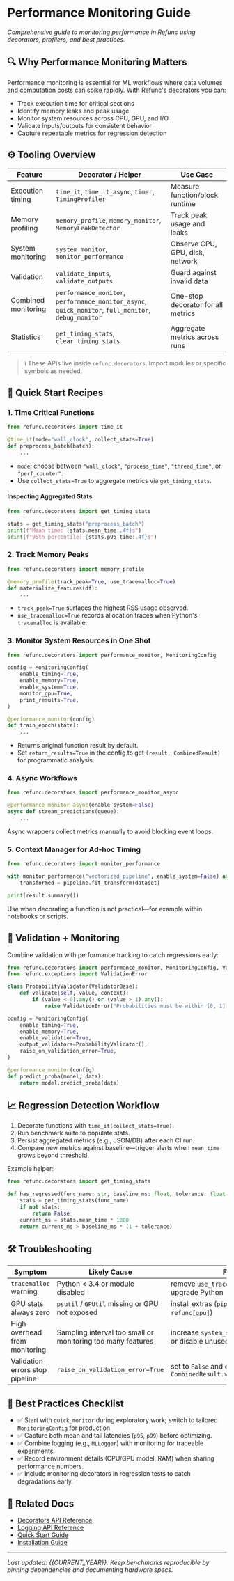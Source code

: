 # Performance Monitoring Guide

_Comprehensive guide to monitoring performance in Refunc using decorators, profilers, and best practices._

## 🔍 Why Performance Monitoring Matters

Performance monitoring is essential for ML workflows where data volumes and computation costs can spike rapidly. With Refunc's decorators you can:

- Track execution time for critical sections
- Identify memory leaks and peak usage
- Monitor system resources across CPU, GPU, and I/O
- Validate inputs/outputs for consistent behavior
- Capture repeatable metrics for regression detection

## ⚙️ Tooling Overview

| Feature | Decorator / Helper | Use Case |
|---------|-------------------|----------|
| Execution timing | `time_it`, `time_it_async`, `timer`, `TimingProfiler` | Measure function/block runtime |
| Memory profiling | `memory_profile`, `memory_monitor`, `MemoryLeakDetector` | Track peak usage and leaks |
| System monitoring | `system_monitor`, `monitor_performance` | Observe CPU, GPU, disk, network |
| Validation | `validate_inputs`, `validate_outputs` | Guard against invalid data |
| Combined monitoring | `performance_monitor`, `performance_monitor_async`, `quick_monitor`, `full_monitor`, `debug_monitor` | One-stop decorator for all metrics |
| Statistics | `get_timing_stats`, `clear_timing_stats` | Aggregate metrics across runs |

> ℹ️ These APIs live inside `refunc.decorators`. Import modules or specific symbols as needed.

## 🚀 Quick Start Recipes

### 1. Time Critical Functions

```python
from refunc.decorators import time_it

@time_it(mode="wall_clock", collect_stats=True)
def preprocess_batch(batch):
    ...
```

- `mode`: choose between `"wall_clock"`, `"process_time"`, `"thread_time"`, or `"perf_counter"`.
- Use `collect_stats=True` to aggregate metrics via `get_timing_stats`.

#### Inspecting Aggregated Stats

```python
from refunc.decorators import get_timing_stats

stats = get_timing_stats("preprocess_batch")
print(f"Mean time: {stats.mean_time:.4f}s")
print(f"95th percentile: {stats.p95_time:.4f}s")
```

### 2. Track Memory Peaks

```python
from refunc.decorators import memory_profile

@memory_profile(track_peak=True, use_tracemalloc=True)
def materialize_features(df):
    ...
```

- `track_peak=True` surfaces the highest RSS usage observed.
- `use_tracemalloc=True` records allocation traces when Python's `tracemalloc` is available.

### 3. Monitor System Resources in One Shot

```python
from refunc.decorators import performance_monitor, MonitoringConfig

config = MonitoringConfig(
    enable_timing=True,
    enable_memory=True,
    enable_system=True,
    monitor_gpu=True,
    print_results=True,
)

@performance_monitor(config)
def train_epoch(state):
    ...
```

- Returns original function result by default.
- Set `return_results=True` in the config to get `(result, CombinedResult)` for programmatic analysis.

### 4. Async Workflows

```python
from refunc.decorators import performance_monitor_async

@performance_monitor_async(enable_system=False)
async def stream_predictions(queue):
    ...
```

Async wrappers collect metrics manually to avoid blocking event loops.

### 5. Context Manager for Ad-hoc Timing

```python
from refunc.decorators import monitor_performance

with monitor_performance("vectorized_pipeline", enable_system=False) as result:
    transformed = pipeline.fit_transform(dataset)

print(result.summary())
```

Use when decorating a function is not practical—for example within notebooks or scripts.

## 🧠 Validation + Monitoring

Combine validation with performance tracking to catch regressions early:

```python
from refunc.decorators import performance_monitor, MonitoringConfig, ValidatorBase
from refunc.exceptions import ValidationError

class ProbabilityValidator(ValidatorBase):
    def validate(self, value, context):
        if (value < 0).any() or (value > 1).any():
            raise ValidationError("Probabilities must be within [0, 1].")

config = MonitoringConfig(
    enable_timing=True,
    enable_memory=True,
    enable_validation=True,
    output_validators=ProbabilityValidator(),
    raise_on_validation_error=True,
)

@performance_monitor(config)
def predict_proba(model, data):
    return model.predict_proba(data)
```

## 📈 Regression Detection Workflow

1. Decorate functions with `time_it(collect_stats=True)`.
2. Run benchmark suite to populate stats.
3. Persist aggregated metrics (e.g., JSON/DB) after each CI run.
4. Compare new metrics against baseline—trigger alerts when `mean_time` grows beyond threshold.

Example helper:

```python
from refunc.decorators import get_timing_stats

def has_regressed(func_name: str, baseline_ms: float, tolerance: float = 0.25) -> bool:
    stats = get_timing_stats(func_name)
    if not stats:
        return False
    current_ms = stats.mean_time * 1000
    return current_ms > baseline_ms * (1 + tolerance)
```

## 🛠️ Troubleshooting

| Symptom | Likely Cause | Fix |
|---------|--------------|-----|
| `tracemalloc` warning | Python < 3.4 or module disabled | remove `use_tracemalloc=True` or upgrade Python |
| GPU stats always zero | `psutil` / `GPUtil` missing or GPU not exposed | install extras (`pip install refunc[gpu]`) |
| High overhead from monitoring | Sampling interval too small or monitoring too many features | increase `system_sample_interval` or disable unused monitors |
| Validation errors stop pipeline | `raise_on_validation_error=True` | set to `False` and check `CombinedResult.validation_result` |

## 🧬 Best Practices Checklist

- ✅ Start with `quick_monitor` during exploratory work; switch to tailored `MonitoringConfig` for production.
- ✅ Capture both mean and tail latencies (`p95`, `p99`) before optimizing.
- ✅ Combine logging (e.g., `MLLogger`) with monitoring for traceable experiments.
- ✅ Record environment details (CPU/GPU model, RAM) when sharing performance numbers.
- ✅ Include monitoring decorators in regression tests to catch degradations early.

## 🔗 Related Docs

- [Decorators API Reference](../api/decorators.md)
- [Logging API Reference](../api/logging.md)
- [Quick Start Guide](quickstart.md)
- [Installation Guide](installation.md)

---

_Last updated: {{CURRENT_YEAR}}. Keep benchmarks reproducible by pinning dependencies and documenting hardware specs._
